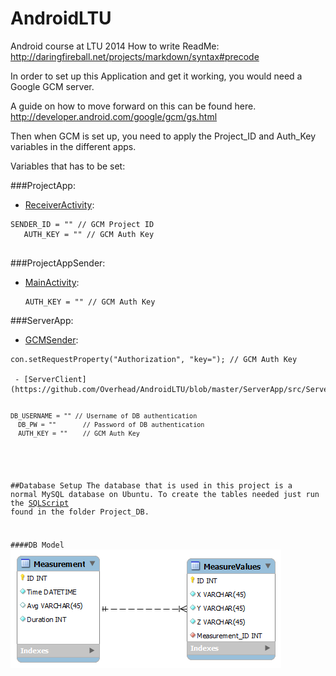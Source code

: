 AndroidLTU
==========

Android course at LTU 2014
How to write ReadMe: http://daringfireball.net/projects/markdown/syntax#precode

In order to set up this Application and get it working, you would need a Google GCM server.

A guide on how to move forward on this can be found here.
http://developer.android.com/google/gcm/gs.html


Then when GCM is set up, you need to apply the Project_ID and Auth_Key variables in the different apps.


Variables that has to be set:

###ProjectApp:
 - [ReceiverActivity](https://github.com/Overhead/AndroidLTU/blob/master/ProjectApp/src/com/mini/project/RecieverActivity.java):
  <pre><code>SENDER_ID = "" // GCM Project ID
   AUTH_KEY = "" // GCM Auth Key
  </code></pre>
   
###ProjectAppSender:
 - [MainActivity](https://github.com/Overhead/AndroidLTU/blob/master/ProjectAppSender/src/com/example/porjectappsender/MainActivity.java):
   <pre><code>AUTH_KEY = "" // GCM Auth Key
   </code></pre>
   
###ServerApp:
 - [GCMSender](https://github.com/Overhead/AndroidLTU/blob/master/ServerApp/src/GCMSender.java):
  <pre><code>con.setRequestProperty("Authorization", "key="); // GCM Auth Key

 - [ServerClient](https://github.com/Overhead/AndroidLTU/blob/master/ServerApp/src/ServerClient.java):
  <pre><code>DB_USERNAME = "" // Username of DB authentication
  DB_PW = ""       // Password of DB authentication
  AUTH_KEY = ""    // GCM Auth Key
  </code></pre>

##Database Setup
The database that is used in this project is a normal MySQL database on Ubuntu.
To create the tables needed just run the [SQLScript](https://github.com/Overhead/AndroidLTU/blob/master/Project%20DB/Database%20CreateScript.sql) found in the folder Project_DB.

####DB Model
![Alt text](https://raw.githubusercontent.com/Overhead/AndroidLTU/master/Project%20DB/Database%20Model.png "Optional title")
